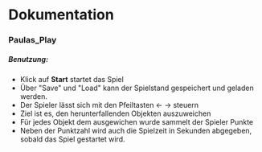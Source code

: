# Dokumentation

### Paulas_Play
##### Benutzung:
+ Klick auf **Start** startet das Spiel
+ Über "Save" und "Load" kann der Spielstand gespeichert und geladen werden.
+ Der Spieler lässt sich mit den Pfeiltasten ← → steuern
+ Ziel ist es, den herunterfallenden Objekten auszuweichen 
+ Für jedes Objekt dem ausgewichen wurde sammelt der Spieler Punkte 
+ Neben der Punktzahl wird auch die Spielzeit in Sekunden abgegeben, sobald das Spiel gestartet wird.



